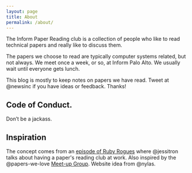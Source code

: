 ```yaml
---
layout: page
title: About
permalink: /about/
---
```


The Inform Paper Reading club is a collection of people who like to read technical papers and really like to discuss them.

The papers we choose to read are typically computer systems related, but not always. We meet once a week, or so, at Inform Palo Alto. We usually wait until everyone gets lunch.

This blog is mostly to keep notes on papers we have read. Tweet at @newsinc if you have ideas or feedback. Thanks!

## Code of Conduct.

Don’t be a jackass.

## Inspiration

The concept comes from an [episode of Ruby Rogues](https://devchat.tv/ruby-rogues/243-rr-books-that-arent-poodr) where @jessitron talks about having a paper's reading club at work.
Also inspired by the @papers-we-love [Meet-up Group](http://paperswelove.org/).
Website idea from @nylas.
